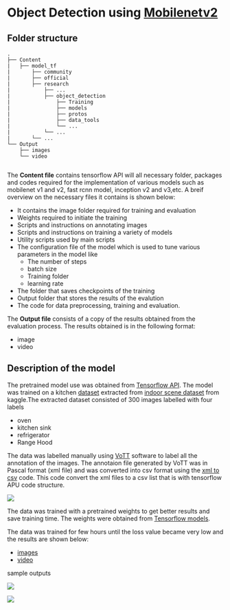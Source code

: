 # Object Detection using [Mobilenetv2](https://github.com/tensorflow/models/tree/master/research/object_detection)

## Folder structure
```
.
├── Content
|   ├── model_tf
|       ├── community
|       ├── official
|       ├── research
|           ├── ...
|           ├── object_detection
|               ├── Training
|               ├── models
|               ├── protos
|               ├── data_tools
|               └── ...
|           └── ...
|       └── ...
└── Output
    ├── images
    └── video


```

The **Content file** contains tensorflow API will all necessary folder, packages and codes required for the implementation of various models such as mobilenet v1 and v2, fast rcnn  model, inception v2 and v3,etc. A breif overview on the necessary files it contains is shown below:
- It contains the image folder required for training and evaluation 
- Weights required to initiate the training 
- Scripts and instructions on annotating images
- Scripts and instructions on training a variety of models
- Utility scripts used by main scripts
- The configuration file of the model which is used to tune various parameters in the model like
   - The number of steps 
   - batch size
   - Training folder
   - learning rate
- The folder that saves checkpoints of the training
- Output folder that stores the results of the evalution
- The code for data preprocessing, training and evaluation. 

The **Output file** consists of a copy of the results obtained from the evaluation process. The results obtained is in the following format:
- image
- video


## Description of the model

The pretrained model use was obtained from [Tensorflow API](https://github.com/tensorflow/models/tree/master/research/object_detection). The model was trained on a kitchen [dataset](https://github.com/osman-95/Project_Progress_2/tree/master/Project_tasks/Mobilenet/models_Tf/research/object_detection/images) extracted from [indoor scene dataset](https://www.kaggle.com/itsahmad/indoor-scenes-cvpr-2019) from kaggle.The extracted dataset consisted of 300 images labelled with four labels
- oven
- kitchen sink
- refrigerator
- Range Hood

The data was labelled manually using [VoTT](https://github.com/microsoft/VoTT) software to label all the annotation of the images. The annotaion file generated by VoTT was in Pascal format (xml file) and was converted into csv format  using the [xml to csv](https://github.com/osman-95/Project_Progress_2/blob/master/Project_tasks/Mobilenet/models_Tf/research/object_detection/xml_to_csv.py ) code. This code convert the xml files to a csv list that is with tensorflow APU code structure. 

![](https://github.com/osman-95/Project_Progress_2/blob/master/ReadMe_img/Capture21211.PNG)

The data was trained with a pretrained weights to get better results and save training time. The weights were obtained from [Tensorflow models](https://github.com/osman-95/Project_Progress_2/blob/master/Project_tasks/Mobilenet/models_Tf/research/object_detection/g3doc/detection_model_zoo.md).

The data was trained for few hours until the loss value became very low and the results are shown below:
- [images](https://github.com/osman-95/Project_Progress_2/tree/master/Project_tasks/Mobilenet/)
- [video](https://github.com/osman-95/Project_Progress_2/tree/master/Project_tasks/Mobilenet/)

sample outputs

 ![](https://github.com/osman-95/Project_Progress_2/blob/master/Project_tasks/Mobilenet/Output/M_img2.png)
 
  ![](https://github.com/osman-95/Project_Progress_2/blob/master/Project_tasks/Mobilenet/Output/M_img.png)
  








